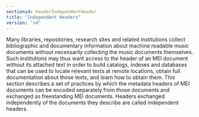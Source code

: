 ```yaml
---
sectionid: headerIndependentHeader
title: "Independent Headers"
version: "v4"
---
```


Many libraries, repositories, research sites and related institutions collect bibliographic and documentary information about machine readable music documents without necessarily collecting the music documents themselves. Such institutions may thus want access to the header of an MEI document without its attached text in order to build catalogs, indexes and databases that can be used to locate relevant texts at remote locations, obtain full documentation about those texts, and learn how to obtain them. This section describes a set of practices by which the metadata headers of MEI documents can be encoded separately from those documents and exchanged as freestanding MEI documents. Headers exchanged independently of the documents they describe are called independent headers.
